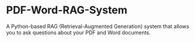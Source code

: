# PDF-Word-RAG-System
A Python-based RAG (Retrieval-Augmented Generation) system that allows you to ask questions about your PDF and Word documents.
